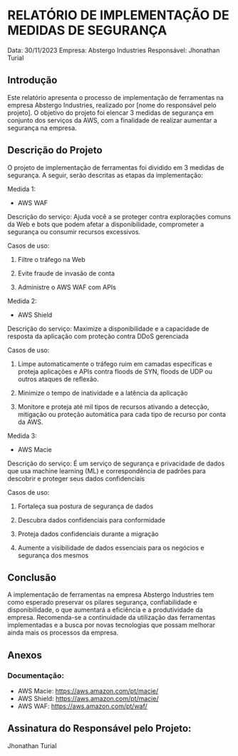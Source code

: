# RELATÓRIO DE IMPLEMENTAÇÃO DE MEDIDAS DE SEGURANÇA

Data: 30/11/2023
Empresa: Abstergo Industries 
Responsável: Jhonathan Turial

## Introdução
Este relatório apresenta o processo de implementação de ferramentas na empresa Abstergo Industries, realizado por [nome do responsável pelo projeto]. O objetivo do projeto foi elencar 3 medidas de segurança em conjunto dos serviços da AWS, com a finalidade de realizar aumentar a segurança na empresa.

## Descrição do Projeto
O projeto de implementação de ferramentas foi dividido em 3 medidas de segurança. A seguir, serão descritas as etapas da implementação:

Medida 1: 

- AWS WAF

Descrição do serviço: Ajuda você a se proteger contra explorações comuns da Web e bots que podem afetar a disponibilidade, comprometer a segurança ou consumir recursos excessivos.

Casos de uso: 

1. Filtre o tráfego na Web

2. Evite fraude de invasão de conta

3. Administre o AWS WAF com APIs

Medida 2: 

- AWS Shield 

Descrição do serviço: Maximize a disponibilidade e a capacidade de resposta da aplicação com proteção contra DDoS gerenciada

Casos de uso: 

1. Limpe automaticamente o tráfego ruim em camadas específicas e proteja aplicações e APIs contra floods de SYN, floods de UDP ou outros ataques de reflexão.

2. Minimize o tempo de inatividade e a latência da aplicação

3. Monitore e proteja até mil tipos de recursos ativando a detecção, mitigação ou proteção automática para cada tipo de recurso por conta da AWS.

Medida 3: 

- AWS Macie

Descrição do serviço: É um serviço de segurança e privacidade de dados que usa machine learning (ML) e correspondência de padrões para descobrir e proteger seus dados confidenciais

Casos de uso: 

1. Fortaleça sua postura de segurança de dados

2. Descubra dados confidenciais para conformidade

3. Proteja dados confidenciais durante a migração

4. Aumente a visibilidade de dados essenciais para os negócios e segurança dos mesmos

## Conclusão
A implementação de ferramentas na empresa Abstergo Industries tem como esperado preservar os pilares segurança, confiabilidade e disponibilidade, o que aumentará a eficiência e a produtividade da empresa. Recomenda-se a continuidade da utilização das ferramentas implementadas e a busca por novas tecnologias que possam melhorar ainda mais os processos da empresa.

## Anexos

### Documentação:

- AWS Macie: https://aws.amazon.com/pt/macie/
- AWS Shield: https://aws.amazon.com/pt/macie/
- AWS WAF: https://aws.amazon.com/pt/waf/



## Assinatura do Responsável pelo Projeto:

Jhonathan Turial
